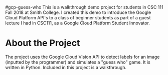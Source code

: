 #gcp-guess-who
This is a walkthrough demo project for students in CSC 111 Fall 2018 at Smith College. I created this demo to introduce the Google Cloud Platform API's to a class of beginner students as part of a guest lecture I had in CSC111, as a Google Cloud Platform Student Innovator.

# About the Project
The project uses the Google Cloud Vision API to detect labels for an image (inputted by the programmer) and simulates a "guess who" game. It is written in Python. Included in this project is a walkthrough.
